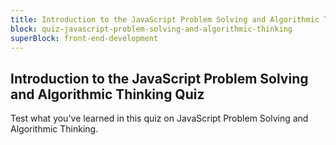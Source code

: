 ```yaml
---
title: Introduction to the JavaScript Problem Solving and Algorithmic Thinking Quiz
block: quiz-javascript-problem-solving-and-algorithmic-thinking
superBlock: front-end-development
---
```


## Introduction to the JavaScript Problem Solving and Algorithmic Thinking Quiz

Test what you've learned in this quiz on JavaScript Problem Solving and Algorithmic Thinking.
